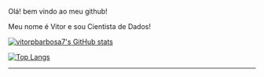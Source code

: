 Olá! bem vindo ao meu github!

Meu nome é Vitor e sou Cientista de Dados!

[![vitorpbarbosa7's GitHub stats](https://github-readme-stats.vercel.app/api?username=vitorpbarbosa7)](https://github.com/vitorpbarbosa7/github-readme-stats)

[![Top Langs](https://github-readme-stats.vercel.app/api/top-langs/?username=vitorpbarbosa7&hide=jupyter%20notebook)](https://github.com/vitorpbarbosa7/github-readme-stats)

____
